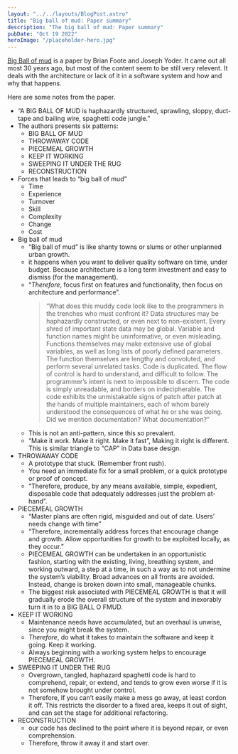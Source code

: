 ```yaml
---
layout: "../../layouts/BlogPost.astro"
title: "Big ball of mud: Paper summary"
description: "The big ball of mud: Paper summary"
pubDate: "Oct 19 2022"
heroImage: "/placeholder-hero.jpg"
---
```


<a href='http://www.laputan.org/mud/mud.html#BigBallOfMud' target="_blank">Big Ball of mud</a> is a paper by Brian Foote and Joseph Yoder. It came out all most 30 years ago, but most of the content seem to be still very relevent. It deals with the architecture or lack of it in a software system and how and why that happens.

Here are some notes from the paper.

- “A BIG BALL OF MUD is haphazardly structured, sprawling, sloppy, duct-tape and bailing wire, spaghetti code jungle.”
- The authors presents six patterns:
  - BIG BALL OF MUD
  - THROWAWAY CODE
  - PIECEMEAL GROWTH
  - KEEP IT WORKING
  - SWEEPING IT UNDER THE RUG
  - RECONSTRUCTION
- Forces that leads to “big ball of mud”
  - Time
  - Experience
  - Turnover
  - Skill
  - Complexity
  - Change
  - Cost
- Big ball of mud
  - “Big ball of mud” is like shanty towns or slums or other unplanned urban growth.
  - it happens when you want to deliver quality software on time, under budget. Because architecture is a long term investment and easy to dismiss (for the management).
  - “_Therefore_, focus first on features and functionality, then focus on architecture and performance”.
    > “What does this muddy code look like to the programmers in the trenches who must confront it? Data structures may be haphazardly constructed, or even next to non-existent. Every shred of important state data may be global. Variable and function names might be uninformative, or even misleading. Functions themselves may make extensive use of global variables, as well as long lists of poorly defined parameters. The function themselves are lengthy and convoluted, and perform several unrelated tasks. Code is duplicated. The flow of control is hard to understand, and difficult to follow. The programmer’s intent is next to impossible to discern. The code is simply unreadable, and borders on indecipherable. The code exhibits the unmistakable signs of patch after patch at the hands of multiple maintainers, each of whom barely understood the consequences of what he or she was doing. Did we mention documentation? What documentation?”
  - This is not an anti-pattern, since this so prevalent.
  - “Make it work. Make it right. Make it fast”, Making it right is different. This is similar triangle to “CAP” in Data base design.
- THROWAWAY CODE
  - A prototype that stuck. (Remember front rush).
  - You need an immediate fix for a small problem, or a quick prototype or proof of concept.
  - “Therefore, produce, by any means available, simple, expedient, disposable code that adequately addresses just the problem at-hand”.
- PIECEMEAL GROWTH
  - “Master plans are often rigid, misguided and out of date. Users’ needs change with time”
  - “Therefore, incrementally address forces that encourage change and growth. Allow opportunities for
    growth to be exploited locally, as they occur.”
  - PIECEMEAL GROWTH can be undertaken in an opportunistic fashion, starting with the existing, living, breathing system, and working outward, a step at a time, in such a way as to not undermine the system’s viability. Broad advances on all fronts are avoided. Instead, change is broken down into small, manageable chunks.
  - The biggest risk associated with PIECEMEAL GROWTH is that it will gradually erode the overall structure of the system and inexorably turn it in to a BIG BALL O FMUD.
- KEEP IT WORKING
  - Maintenance needs have accumulated, but an overhaul is unwise, since you might break the system.
  - _Therefore_, do what it takes to maintain the software and keep it going. Keep it working.
  - Always beginning with a working system helps to encourage PIECEMEAL GROWTH.
- SWEEPING IT UNDER THE RUG
  - Overgrown, tangled, haphazard spaghetti code is hard to comprehend, repair, or extend, and tends to grow even worse if it is not somehow brought under control.
  - Therefore, If you can’t easily make a mess go away, at least cordon it off. This restricts the disorder to a fixed area, keeps it out of sight, and can set the stage for additional refactoring.
- RECONSTRUCTION
  - our code has declined to the point where it is beyond repair, or even comprehension.
  - Therefore, throw it away it and start over.
